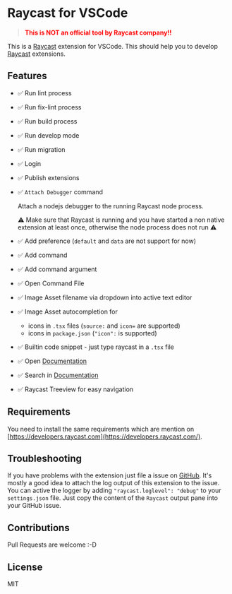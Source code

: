 # Raycast for VSCode

> <span style="color:red; font-weight:bold;">This is NOT an official tool by Raycast company!!</span>

This is a [Raycast](https://raycast.com) extension for VSCode. This should help you to develop [Raycast](https://raycast.com) extensions.

## Features

- ✅ Run lint process
- ✅ Run fix-lint process
- ✅ Run build process
- ✅ Run develop mode
- ✅ Run migration
- ✅ Login
- ✅ Publish extensions
- ✅ `Attach Debugger` command

  Attach a nodejs debugger to the running Raycast node process.

  ⚠️ Make sure that Raycast is running and you have started a non native extension at least once, otherwise the node process does not run ⚠️

- ✅ Add preference (`default` and `data` are not support for now)
- ✅ Add command
- ✅ Add command argument
- ✅ Open Command File
- ✅ Image Asset filename via dropdown into active text editor
- ✅ Image Asset autocompletion for
  - icons in `.tsx` files (`source:` and `icon=` are supported)
  - icons in `package.json` (`"icon":` is supported)
- ✅ Builtin code snippet - just type raycast in a `.tsx` file
- ✅ Open [Documentation](https://developers.raycast.com)
- ✅ Search in [Documentation](https://developers.raycast.com)
- ✅ Raycast Treeview for easy navigation

## Requirements

You need to install the same requirements which are mention on [https://developers.raycast.com](https://developers.raycast.com/).

## Troubleshooting

If you have problems with the extension just file a issue on [GitHub](https://github.com/tonka3000/vscode-raycast/issues). It's mostly a good idea to attach the log output of this extension to the issue. You can active the logger by adding `"raycast.loglevel": "debug"` to your `settings.json` file. Just copy the content of the `Raycast` output pane into your GitHub issue.

## Contributions

Pull Requests are welcome :-D

## License

MIT
